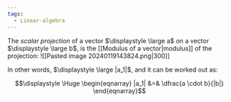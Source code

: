 ```yaml
---
tags:
  - Linear-algebra
---
```

The *scalar projection* of a vector $\displaystyle \large a$ on a vector $\displaystyle \large b$, is the [[Modulus of a vector|modulus]] of the projection:
![[Pasted image 20240119143824.png|300]]

In other words, $\displaystyle \large |a_1|$, and it can be worked out as:

$$\displaystyle \Huge \begin{eqnarray} 
|a_1| &=& \dfrac{a \cdot b}{|b|}
\end{eqnarray}$$

